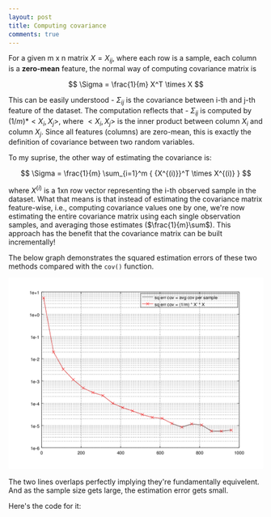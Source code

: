 ```yaml
---
layout: post
title: Computing covariance
comments: true
---
```


For a given m x n matrix $X = {X_{ij}}$, where each row is a sample, each column is a **zero-mean** feature, the normal way of computing covariance matrix is

$$ \Sigma = \frac{1}{m} X^T \times X $$

This can be easily understood - $\Sigma_{ij}$ is the covariance between i-th and j-th feature of the dataset. The computation reflects that - $\Sigma_{ij}$ is computed by $(1/m) * <X_i, X_j>$, where $<X_i, X_j>$ is the inner product between column $X_i$ and column $X_j$. Since all features (columns) are zero-mean, this is exactly the definition of covariance between two random variables.

To my suprise, the other way of estimating the covariance is:

$$ \Sigma = \frac{1}{m} \sum_{i=1}^m { {X^{(i)}}^T \times X^{(i)} }  $$

where $X^{(i)}$ is a 1xn row vector representing the i-th observed sample in the dataset. What that means is that instead of estimating the covariance matrix feature-wise, i.e., computing covariance values one by one, we're now estimating the entire covariance matrix using each single observation samples, and averaging those estimates ($\frac{1}{m}\sum$). This approach has the benefit that the covariance matrix can be built incrementally!

The below graph demonstrates the squared estimation errors of these two methods compared with the `cov()` function.

![comparison](https://github.com/kflu/kflu.github.io/raw/master/data/computing_covariance.png)

The two lines overlaps perfectly implying they're fundamentally equivelent. And as the sample size gets large, the estimation error gets small. 

Here's the code for it:

<script src="https://gist.github.com/kflu/c8dbb4a365302386109724faa2c15cbe.js"></script>
